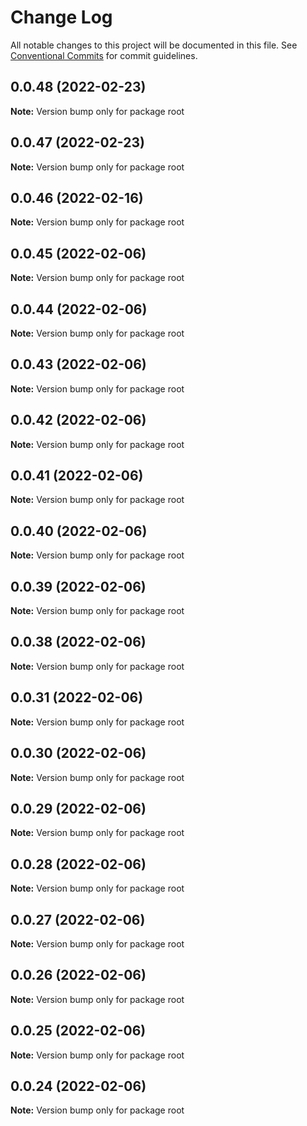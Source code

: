 # Change Log

All notable changes to this project will be documented in this file.
See [Conventional Commits](https://conventionalcommits.org) for commit guidelines.

## 0.0.48 (2022-02-23)

**Note:** Version bump only for package root





## 0.0.47 (2022-02-23)

**Note:** Version bump only for package root





## 0.0.46 (2022-02-16)

**Note:** Version bump only for package root





## 0.0.45 (2022-02-06)

**Note:** Version bump only for package root





## 0.0.44 (2022-02-06)

**Note:** Version bump only for package root





## 0.0.43 (2022-02-06)

**Note:** Version bump only for package root





## 0.0.42 (2022-02-06)

**Note:** Version bump only for package root





## 0.0.41 (2022-02-06)

**Note:** Version bump only for package root





## 0.0.40 (2022-02-06)

**Note:** Version bump only for package root





## 0.0.39 (2022-02-06)

**Note:** Version bump only for package root





## 0.0.38 (2022-02-06)

**Note:** Version bump only for package root





## 0.0.31 (2022-02-06)

**Note:** Version bump only for package root





## 0.0.30 (2022-02-06)

**Note:** Version bump only for package root





## 0.0.29 (2022-02-06)

**Note:** Version bump only for package root





## 0.0.28 (2022-02-06)

**Note:** Version bump only for package root





## 0.0.27 (2022-02-06)

**Note:** Version bump only for package root





## 0.0.26 (2022-02-06)

**Note:** Version bump only for package root





## 0.0.25 (2022-02-06)

**Note:** Version bump only for package root





## 0.0.24 (2022-02-06)

**Note:** Version bump only for package root
